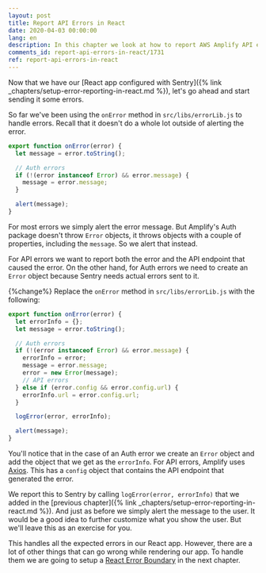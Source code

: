 ```yaml
---
layout: post
title: Report API Errors in React
date: 2020-04-03 00:00:00
lang: en
description: In this chapter we look at how to report AWS Amplify API errors in our React app to Sentry. We use the config object from Axios to log the API endpoint that triggered the error.
comments_id: report-api-errors-in-react/1731
ref: report-api-errors-in-react
---
```


Now that we have our [React app configured with Sentry]({% link _chapters/setup-error-reporting-in-react.md %}), let's go ahead and start sending it some errors.

So far we've been using the `onError` method in `src/libs/errorLib.js` to handle errors. Recall that it doesn't do a whole lot outside of alerting the error.

``` javascript
export function onError(error) {
  let message = error.toString();

  // Auth errors
  if (!(error instanceof Error) && error.message) {
    message = error.message;
  }

  alert(message);
}
```

For most errors we simply alert the error message. But Amplify's Auth package doesn't throw `Error` objects, it throws objects with a couple of properties, including the `message`. So we alert that instead.

For API errors we want to report both the error and the API endpoint that caused the error. On the other hand, for Auth errors we need to create an `Error` object because Sentry needs actual errors sent to it.

{%change%} Replace the `onError` method in `src/libs/errorLib.js` with the following:

``` javascript
export function onError(error) {
  let errorInfo = {};
  let message = error.toString();

  // Auth errors
  if (!(error instanceof Error) && error.message) {
    errorInfo = error;
    message = error.message;
    error = new Error(message);
    // API errors
  } else if (error.config && error.config.url) {
    errorInfo.url = error.config.url;
  }

  logError(error, errorInfo);

  alert(message);
}
```

You'll notice that in the case of an Auth error we create an `Error` object and add the object that we get as the `errorInfo`. For API errors, Amplify uses [Axios](https://github.com/axios/axios). This has a `config` object that contains the API endpoint that generated the error.

We report this to Sentry by calling `logError(error, errorInfo)` that we added in the [previous chapter]({% link _chapters/setup-error-reporting-in-react.md %}). And just as before we simply alert the message to the user. It would be a good idea to further customize what you show the user. But we'll leave this as an exercise for you.

This handles all the expected errors in our React app. However, there are a lot of other things that can go wrong while rendering our app. To handle them we are going to setup a [React Error Boundary](https://reactjs.org/docs/error-boundaries.html) in the next chapter.
